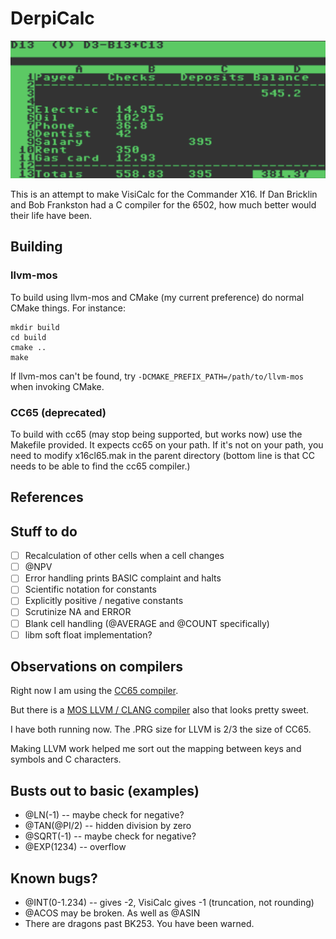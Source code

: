 # DerpiCalc

![Screenshot](screenshot.png)

This is an attempt to make VisiCalc for the Commander X16. If Dan Bricklin and
Bob Frankston had a C compiler for the 6502, how much better would their life
have been.

## Building

### llvm-mos

To build using llvm-mos and CMake (my current preference) do normal
CMake things. For instance:

```
mkdir build
cd build
cmake ..
make
```

If llvm-mos can't be found, try `-DCMAKE_PREFIX_PATH=/path/to/llvm-mos` when
invoking CMake.

### CC65 (deprecated)

To build with cc65 (may stop being supported, but works now) use the
Makefile provided. It expects cc65 on your path. If it's not on your path, you
need to modify x16cl65.mak in the parent directory (bottom line is that CC
needs to be able to find the cc65 compiler.)

## References

## Stuff to do

- [ ] Recalculation of other cells when a cell changes
- [ ] @NPV
- [ ] Error handling prints BASIC complaint and halts
- [ ] Scientific notation for constants
- [ ] Explicitly positive / negative constants
- [ ] Scrutinize NA and ERROR
- [ ] Blank cell handling (@AVERAGE and @COUNT specifically)
- [ ] libm soft float implementation?

## Observations on compilers

Right now I am using the [CC65 compiler](https://cc65.github.io/).

But there is a [MOS LLVM / CLANG compiler](https://github.com/llvm-mos/llvm-mos-sdk) also that looks pretty sweet.

I have both running now. The .PRG size for LLVM is 2/3 the size of CC65.

Making LLVM work helped me sort out the mapping between keys and symbols and C
characters.

## Busts out to basic (examples)

* @LN(-1) -- maybe check for negative?
* @TAN(@PI/2) -- hidden division by zero
* @SQRT(-1) -- maybe check for negative?
* @EXP(1234) -- overflow

## Known bugs?

* @INT(0-1.234) -- gives -2, VisiCalc gives -1 (truncation, not rounding)
* @ACOS may be broken. As well as @ASIN
* There are dragons past BK253. You have been warned.
